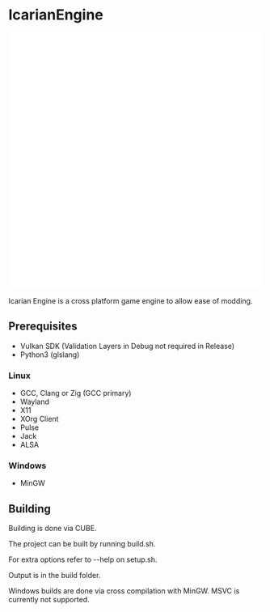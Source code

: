 # IcarianEngine

![image](resources/Icarian_Logo_White.svg)

Icarian Engine is a cross platform game engine to allow ease of modding.

## Prerequisites
* Vulkan SDK (Validation Layers in Debug not required in Release)
* Python3 (glslang)
### Linux
* GCC, Clang or Zig (GCC primary)
* Wayland
* X11
* XOrg Client
* Pulse
* Jack
* ALSA
### Windows
* MinGW

## Building

Building is done via CUBE.

The project can be built by running build.sh.

For extra options refer to --help on setup.sh.

Output is in the build folder.

Windows builds are done via cross compilation with MinGW.
MSVC is currently not supported.
